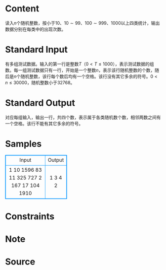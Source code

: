 
# Content

读入$n$个随机整数，按小于$10$、$10\sim 99$、$100\sim 999$、$1000$以上四类统计，输出数据分别在每类中的出现次数。

# Standard Input

有多组测试数据。输入的第一行是整数$T$（$0<T\le 1000$），表示测试数据的组数。每一组测试数据只有一行，开始是一个整数$n$，表示该行随机整数的个数，随后是$n$个随机整数，该行每个数后均有一个空格。该行没有其它多余的符号。$0<n\le 30000$，随机整数小于$32768$。

# Standard Output

对应每组输入，输出一行，共四个数，表示属于各类随机数个数，相邻两数之间有一个空格。该行不能有其它多余的符号。

# Samples

<style>
        table,table tr th, table tr td { border:1px solid #0094ff; }
        table { width: 200px; min-height: 25px; line-height: 25px; text-align: center; border-collapse: collapse;}   
    </style>
<table>
	<tr>
		<td>Input</td>
		<td>Output</td>
	</tr>
<tr><td>1
10 1596 83 11 325 727 2 167 17 104 1910</td><td>1 3 4 2</td></tr></table>


# Constraints



# Note



# Source


